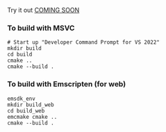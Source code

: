 Try it out [COMING SOON](https://djfooks-kl.github.io/breadboard/pages/Breadboard.html)

### To build with MSVC

```
# Start up "Developer Command Prompt for VS 2022"
mkdir build
cd build
cmake ..
cmake --build .
```

### To build with Emscripten (for web)

```
emsdk_env
mkdir build_web
cd build_web
emcmake cmake ..
cmake --build .
```
